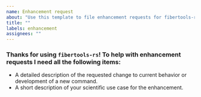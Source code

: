 ```yaml
---
name: Enhancement request
about: "Use this template to file enhancement requests for fibertools-rs. "
title: ""
labels: enhancement
assignees: ""
---
```


### Thanks for using `fibertools-rs`! To help with enhancement requests I need all the following items:

- A detailed description of the requested change to current behavior or development of a new command.
- A short description of your scientific use case for the enhancement.
